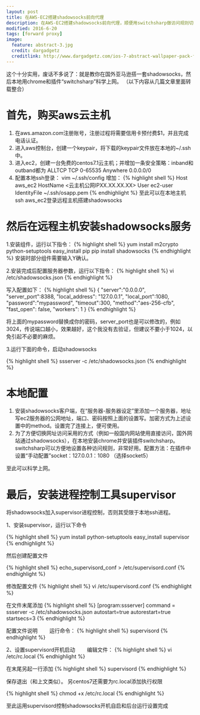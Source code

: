 ```yaml
---
layout: post
title: 在AWS-EC2搭建shadowsocks前向代理
description: 在AWS-EC2搭建shadowsocks前向代理，顺便用switchsharp做访问规则切换
modified: 2016-6-20
tags: [forward proxy]
image:
  feature: abstract-3.jpg
  credit: dargadgetz
  creditlink: http://www.dargadgetz.com/ios-7-abstract-wallpaper-pack-for-iphone-5-and-ipod-touch-retina/
---
```


这个十分实用，废话不多说了：就是教你在国外亚马逊搭一套shadowsocks，然后本地用chrome和插件“switchsharp”科学上网。
（以下内容从几篇文章里面转载整合）

# 首先，购买aws云主机
1. 在aws.amazon.com注册账号，注册过程将需要信用卡预付费$1，并且完成电话认证。
2. 进入aws控制台，创建一个keypair，将下载的keypair文件放在本地的~/.ssh中。
3. 进入ec2，创建一台免费的centos7.1云主机；并增加一条安全策略：inband和outband都为
ALLTCP  TCP 0-65535 Anywhere 0.0.0.0/0
4. 配置本地ssh登录：
vim ~/.ssh/config
增加：
{% highlight shell %}
Host aws_ec2
        HostName <云主机公网IPXX.XX.XX.XX>
        User ec2-user
        IdentityFile ~/.ssh/osapp.pem
{% endhighlight %}
至此可以在本地主机ssh aws_ec2登录远程主机搭建shadowsocks

# 然后在远程主机安装shadowsocks服务

1.安装组件，运行以下指令：
{% highlight shell %}
yum install m2crypto python-setuptools
easy_install pip
pip install shadowsocks
{% endhighlight %}
安装时部分组件需要输入Y确认。

2.安装完成后配置服务器参数，运行以下指令：
{% highlight shell %}
vi  /etc/shadowsocks.json
{% endhighlight %}

写入配置如下：
{% highlight shell %}
{
    "server":"0.0.0.0",
    "server_port":8388,
    "local_address": "127.0.0.1",
    "local_port":1080,
    "password":"mypassword",
    "timeout":300,
    "method":"aes-256-cfb",
    "fast_open": false,
    "workers": 1
}
{% endhighlight %}

将上面的mypassword替换成你的密码，server_port也是可以修改的，例如3024，传说端口越小，效果越好，这个我没有去验证，但建议不要小于1024，以免引起不必要的麻烦。

3.运行下面的命令，启动shadowsocks

{% highlight shell %}
ssserver -c /etc/shadowsocks.json
{% endhighlight %}

# 本地配置
1. 安装shadowsocks客户端，在“服务器-服务器设定”里添加一个服务器，地址写ec2服务器的公网地址，端口、密码按照上面的设置写。加密方式为上述设置中的method。设置完了连接上，便可使用。
2. 为了方便切换网址访问采用的方式（例如一般国内网站使用直接访问，国外网站通过shadowsocks），在本地安装chrome并安装插件switchsharp。switchsharp可以方便地设置各种访问规则，非常好用。配置方法：在插件中设置“手动配置”socket：127.0.0.1：1080  （选择socket5）

至此可以科学上网。

# 最后，安装进程控制工具supervisor
将shadowsocks加入supervisor进程控制，否则其受限于本地ssh进程。

1、安装supervisor，运行以下命令

{% highlight shell %}
yum install python-setuptools
easy_install supervisor
{% endhighlight %}

然后创建配置文件

{% highlight shell %}
echo_supervisord_conf > /etc/supervisord.conf
{% endhighlight %}

修改配置文件
{% highlight shell %}
vi /etc/supervisord.conf
{% endhighlight %}

在文件末尾添加
{% highlight shell %}
[program:ssserver]
command = ssserver -c /etc/shadowsocks.json
autostart=true
autorestart=true
startsecs=3
{% endhighlight %}

配置文件说明
　　运行命令：
{% highlight shell %}
supervisord
{% endhighlight %}

2、设置supervisord开机启动
　　编辑文件：
{% highlight shell %}
vi /etc/rc.local
{% endhighlight %}

在末尾另起一行添加
{% highlight shell %}
supervisord
{% endhighlight %}

保存退出（和上文类似）。
另centos7还需要为rc.local添加执行权限

{% highlight shell %}
chmod +x /etc/rc.local
{% endhighlight %}

至此运用supervisord控制shadowsocks开机自启和后台运行设置完成

